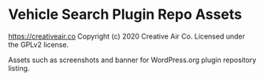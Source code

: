 # Vehicle Search Plugin Repo Assets #
https://creativeair.co
Copyright (c) 2020 Creative Air Co.
Licensed under the GPLv2 license.

Assets such as screenshots and banner for WordPress.org plugin repository listing.